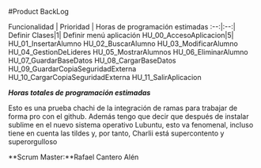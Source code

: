 #Product BackLog


Funcionalidad | Prioridad | Horas de programación estimadas
   :--:|:--:|
Definir Clases|1|
Definir menú aplicación
HU_00_AccesoAplicacion|5|
HU_01_InsertarAlumno
HU_02_BuscarAlumno
HU_03_ModificarAlumno
HU_04_GestionDeLideres
HU_05_MostrarAlumnos
HU_06_EliminarAlumno
HU_07_GuardarBaseDatos
HU_08_CargarBaseDatos
HU_09_GuardarCopiaSeguridadExterna
HU_10_CargarCopiaSeguridadExterna
HU_11_SalirAplicacion


**_Horas totales de programación estimadas_**



Esto es una prueba chachi de la integración de ramas para trabajar de forma pro con el github.
Además tengo que decir que después de instalar sublime en el nuevo sistema operativo Lubuntu, esto va fenomenal, incluso tiene en cuenta 
las tildes y, por tanto, Charlii está supercontento y superorgulloso


**Scrum Master:**Rafael Cantero Alén

